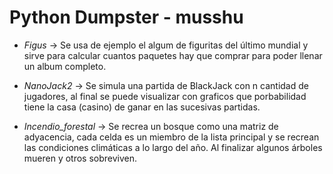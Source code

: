 # Python Dumpster - musshu


- *Figus* -> Se usa de ejemplo el algum de figuritas del último mundial y sirve para calcular cuantos paquetes hay que comprar para poder llenar un album completo.

- *NanoJack2* -> Se simula una partida de BlackJack con n cantidad de jugadores, al final se puede visualizar con graficos que porbabilidad tiene la casa (casino) de ganar en las sucesivas partidas.

- *Incendio_forestal* -> Se recrea un bosque como una matriz de adyacencia, cada celda es un miembro de la lista principal y se recrean las condiciones climáticas a lo largo del año. Al finalizar algunos árboles mueren y otros sobreviven.
